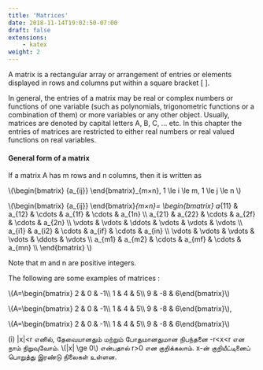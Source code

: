 ```yaml
---
title: 'Matrices'
date: 2018-11-14T19:02:50-07:00
draft: false
extensions:
    - katex
weight: 2
---
```




A matrix is a rectangular array or arrangement of entries or elements displayed in rows and
columns put within a square bracket [ ].

In general, the entries of a matrix may be real or complex numbers or functions of one variable
(such as polynomials, trigonometric functions or a combination of them) or more variables or any
other object. Usually, matrices are denoted by capital letters A, B, C, ... etc. In this chapter the entries
of matrices are restricted to either real numbers or real valued functions on real variables.

#### General form of a matrix
If a matrix A has m rows and n columns, then it is written as

\\(\begin{bmatrix} 
    {a_{ij}} \end{bmatrix}_{m×n}, 1 \le i \le m, 1 \le j \le n
    \\)

\\(\begin{bmatrix} 
    {a_{ij}} \end{bmatrix}_{m×n}=
    \begin{bmatrix} 
    a_{11} & a_{12} & \cdots & a_{1f} & \cdots & a_{1n} \\\\ 
    a_{21} & a_{22} & \cdots & a_{2f} & \cdots & a_{2n} \\\\ 
    \vdots & \vdots & \ddots & \vdots & \vdots & \vdots \\\\ 
    a_{i1} & a_{i2} & \cdots & a_{if} & \cdots & a_{in} \\\\ 
    \vdots & \vdots & \vdots & \vdots & \ddots & \vdots \\\\ 
    a_{m1} & a_{m2} & \cdots & a_{mf} & \cdots & a_{mn} \\\\ \end{bmatrix}
    \\)

Note that m and n are positive integers.

The following are some examples of matrices :

\\(A=\begin{bmatrix} 
    2 & 0 & -1\\\\ 
    1 & 4 & 5\\\\ 
    9 & -8 & 6\end{bmatrix}\\)

\\(A=\begin{bmatrix} 
    2 & 0 & -1\\\\ 
    1 & 4 & 5\\\\ 
    9 & -8 & 6\end{bmatrix}\\),

\\(A=\begin{bmatrix} 
    2 & 0 & -1\\\\ 
    1 & 4 & 5\\\\ 
    9 & -8 & 6\end{bmatrix}\\)

(i) |x|<r எனில், தேவையானதும் மற்றும் போதுமானதுமான நிபந்தனை -r<x<r என நாம்
நிறுவுவோம். \\(|x| \ge 0\\) என்பதால் r>0 என குறிக்கலாம். x-ன் குறியீட்டினைப் பொறுத்து
இரண்டு நிலைகள் உள்ளன.
